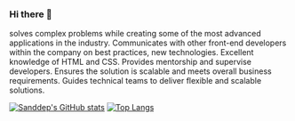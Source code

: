 ### Hi there 👋

solves complex problems while creating some of the most advanced applications in the industry. Communicates with other front-end developers within the company on best practices, new technologies. Excellent knowledge of HTML and CSS. Provides mentorship and supervise developers. Ensures the solution is scalable and meets overall business requirements. Guides technical teams to deliver flexible and scalable solutions. 

[![Sanddep's GitHub stats](https://github-readme-stats.vercel.app/api?username=sandeep-hunt)](https://github.com/anuraghazra/github-readme-stats)
[![Top Langs](https://github-readme-stats.vercel.app/api/top-langs/?username=sandeep-hunt&layout=compact)](https://github.com/anuraghazra/github-readme-stats)
